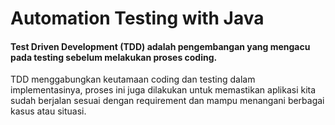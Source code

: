 # Automation Testing with Java 

#### Test Driven Development (TDD) adalah pengembangan yang mengacu pada testing sebelum melakukan proses coding.

TDD menggabungkan keutamaan coding dan testing dalam implementasinya, proses ini juga dilakukan untuk memastikan aplikasi kita sudah berjalan sesuai dengan requirement dan mampu menangani berbagai kasus atau situasi. 



